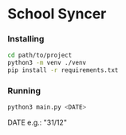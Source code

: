 # School Syncer

### Installing

```bash
cd path/to/project
python3 -m venv ./venv
pip install -r requirements.txt
```

### Running

```bash
python3 main.py <DATE>
```
DATE e.g.: "31/12"
